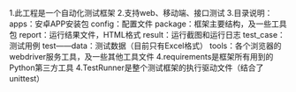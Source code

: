 1.此工程是一个自动化测试框架
2.支持web、移动端、接口测试
3.目录说明：
    apps：安卓APP安装包
    config：配置文件
    package：框架主要结构，及一些工具包
    report：运行结果文件，HTML格式
    result：运行截图和运行日志
    test_case：测试用例
    test——data：测试数据（目前只有Excel格式）
    tools：各个浏览器的webdriver服务工具，及一些其他工具文件
4.requirements是框架所有用到的Python第三方工具
4.TestRunner是整个测试框架的执行驱动文件（结合了unittest）